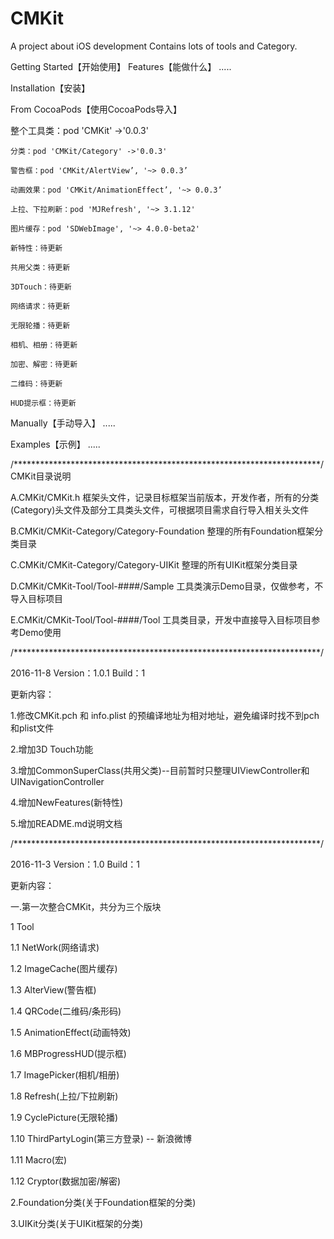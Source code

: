 # CMKit
A project about iOS development Contains lots of tools and Category.


Getting Started【开始使用】
Features【能做什么】
.....


Installation【安装】

From CocoaPods【使用CocoaPods导入】

整个工具类：pod 'CMKit' ->'0.0.3'

    分类：pod 'CMKit/Category' ->'0.0.3'

    警告框：pod 'CMKit/AlertView’, '~> 0.0.3’

    动画效果：pod 'CMKit/AnimationEffect’, '~> 0.0.3’

    上拉、下拉刷新：pod 'MJRefresh', '~> 3.1.12'

    图片缓存：pod 'SDWebImage', '~> 4.0.0-beta2'

    新特性：待更新

    共用父类：待更新

    3DTouch：待更新

    网络请求：待更新

    无限轮播：待更新

    相机、相册：待更新

    加密、解密：待更新

    二维码：待更新

    HUD提示框：待更新


Manually【手动导入】
.....

Examples【示例】
.....

/**********************************************************************/
CMKit目录说明

A.CMKit/CMKit.h   框架头文件，记录目标框架当前版本，开发作者，所有的分类(Category)头文件及部分工具类头文件，可根据项目需求自行导入相关头文件

B.CMKit/CMKit-Category/Category-Foundation 整理的所有Foundation框架分类目录

C.CMKit/CMKit-Category/Category-UIKit 整理的所有UIKit框架分类目录

D.CMKit/CMKit-Tool/Tool-####/Sample 工具类演示Demo目录，仅做参考，不导入目标项目

E.CMKit/CMKit-Tool/Tool-####/Tool 工具类目录，开发中直接导入目标项目参考Demo使用

/**********************************************************************/

2016-11-8 Version：1.0.1 Build：1

更新内容：

1.修改CMKit.pch 和 info.plist 的预编译地址为相对地址，避免编译时找不到pch和plist文件

2.增加3D Touch功能

3.增加CommonSuperClass(共用父类)--目前暂时只整理UIViewController和UINavigationController

4.增加NewFeatures(新特性)

5.增加README.md说明文档

/**********************************************************************/

2016-11-3 Version：1.0 Build：1

更新内容：

一.第一次整合CMKit，共分为三个版块

1 Tool

1.1 NetWork(网络请求)

1.2 ImageCache(图片缓存)

1.3 AlterView(警告框)

1.4 QRCode(二维码/条形码)

1.5 AnimationEffect(动画特效)

1.6 MBProgressHUD(提示框)

1.7 ImagePicker(相机/相册)

1.8 Refresh(上拉/下拉刷新)

1.9 CyclePicture(无限轮播)

1.10 ThirdPartyLogin(第三方登录) -- 新浪微博

1.11 Macro(宏)

1.12 Cryptor(数据加密/解密)

2.Foundation分类(关于Foundation框架的分类)

3.UIKit分类(关于UIKit框架的分类)
